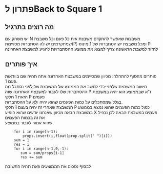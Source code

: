 # פתרון לBack to Square 1
## מה רוצים בתרגיל
יש משחק עם N משבצות שאפשר להתקדם משבצת אית כל פעם וכל משבצת שמתקדמים יש לה הסתברות מסויימת(P) ומכל משבצת יש הסתברות של 1 מינוס P לחזור למשבת הראשונה
צריך למצוא את ממוצע ההסתברויות להגיע למשבצת האחרונה
## איך פותרים
פותרים מהסוף להתחלה:
מכיוון שמסיימים במשבצת האחרונה אתה תהיה שם בוודאות פעם 1.\
חישוב המשבצת שלפני-כדי לחשב את הממוצע של המשבצת של לפני נסתכל מה ההסתברות שלו לעבור למשבצת האחרונה שזה  P ז"א שבממוצע הוא יהיה במשבצת הזאת 1 חלקי P פעמים\
בגלל שמסתכלים על כמות הפעמים שהוא יהיה ולא על ההסתברות.\
המשבצת שאחרי זה יהיה בעצם 1 חלקי P כפול כמות הפעמים שהוא נמצא בממוצע במשבצת הבאה מכיוון שאנחנו יודעים שהוא הופיע X פעמים במשבצת הבאה לכן נכפיל את זה בכמות הפעמים\
שהוא אמור לעבור בממוצע
```
    for i in range(n-1):
        props.insert(i,float(prop.split(" ")[i]))
    sum = 1
    res = 1
    for i in range(n-1,0,-1):
       sum = sum/props[i-1]
       res += sum
```
לבסוף נסכום את הממוצעים וזאת תהיה התשובה
